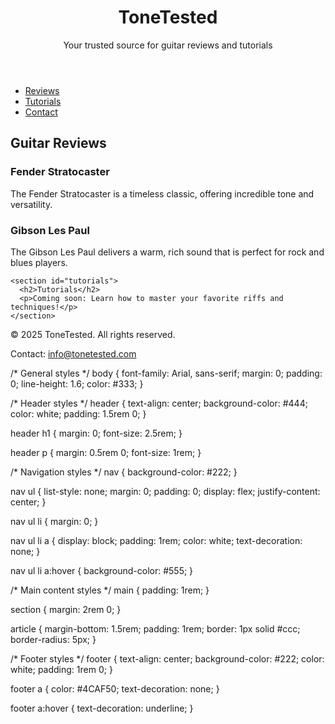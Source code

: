 <!DOCTYPE html>
<html lang="en">
<head>
  <meta charset="UTF-8">
  <meta name="viewport" content="width=device-width, initial-scale=1.0">
  <title>ToneTested - Guitar Reviews</title>
  <link rel="stylesheet" href="styles.css">
</head>
<body>
  <header>
    <h1>ToneTested</h1>
    <p>Your trusted source for guitar reviews and tutorials</p>
  </header>

  <nav>
    <ul>
      <li><a href="#reviews">Reviews</a></li>
      <li><a href="#tutorials">Tutorials</a></li>
      <li><a href="#contact">Contact</a></li>
    </ul>
  </nav>

  <main>
    <section id="reviews">
      <h2>Guitar Reviews</h2>
      <article>
        <h3>Fender Stratocaster</h3>
        <p>The Fender Stratocaster is a timeless classic, offering incredible tone and versatility.</p>
      </article>
      <article>
        <h3>Gibson Les Paul</h3>
        <p>The Gibson Les Paul delivers a warm, rich sound that is perfect for rock and blues players.</p>
      </article>
    </section>

    <section id="tutorials">
      <h2>Tutorials</h2>
      <p>Coming soon: Learn how to master your favorite riffs and techniques!</p>
    </section>
  </main>

  <footer id="contact">
    <p>&copy; 2025 ToneTested. All rights reserved.</p>
    <p>Contact: <a href="mailto:info@tonetested.com">info@tonetested.com</a></p>
  </footer>
</body>
</html>


/* General styles */
body {
  font-family: Arial, sans-serif;
  margin: 0;
  padding: 0;
  line-height: 1.6;
  color: #333;
}

/* Header styles */
header {
  text-align: center;
  background-color: #444;
  color: white;
  padding: 1.5rem 0;
}

header h1 {
  margin: 0;
  font-size: 2.5rem;
}

header p {
  margin: 0.5rem 0;
  font-size: 1rem;
}

/* Navigation styles */
nav {
  background-color: #222;
}

nav ul {
  list-style: none;
  margin: 0;
  padding: 0;
  display: flex;
  justify-content: center;
}

nav ul li {
  margin: 0;
}

nav ul li a {
  display: block;
  padding: 1rem;
  color: white;
  text-decoration: none;
}

nav ul li a:hover {
  background-color: #555;
}

/* Main content styles */
main {
  padding: 1rem;
}

section {
  margin: 2rem 0;
}

article {
  margin-bottom: 1.5rem;
  padding: 1rem;
  border: 1px solid #ccc;
  border-radius: 5px;
}

/* Footer styles */
footer {
  text-align: center;
  background-color: #222;
  color: white;
  padding: 1rem 0;
}

footer a {
  color: #4CAF50;
  text-decoration: none;
}

footer a:hover {
  text-decoration: underline;
}